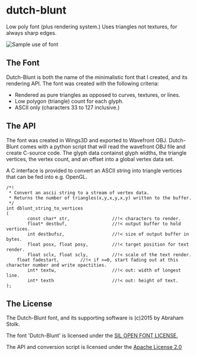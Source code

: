 # dutch-blunt
Low poly font (plus rendering system.)
Uses triangles not textures, for always sharp edges.

![Sample use of font](sample/textsample700.png "Sample use of font")

## The Font
Dutch-Blunt is both the name of the minimalistic font that I created, and its rendering API.
The font was created with the following criteria:

* Rendered as pure triangles as opposed to curves, textures, or lines.
* Low polygon (triangle) count for each glyph.
* ASCII only (characters 33 to 127 inclusive.)

## The API
The font was created in Wings3D and exported to Wavefront OBJ.
Dutch-Blunt comes with a python script that will read the wavefront OBJ file and create C-source code.
The glyph data containst glyph widths, the triangle vertices, the vertex count, and an offset into a global vertex data set.

A C interface is provided to convert an ASCII string into triangle vertices that can be fed into e.g. OpenGL.

	/*!
	 * Convert an ascii string to a stream of vertex data.
	 * Returns the number of triangles(x,y,x,y,x,y) written to the buffer.
	 */
	int dblunt_string_to_vertices
	(
	        const char* str,                //!< characters to render.
	        float* destbuf,                 //!< output buffer to hold vertices.
	        int destbufsz,                  //!< size of output buffer in bytes.
	        float posx, float posy,         //!< target position for text render.
	        float sclx, float scly,         //!< scale of the text render.
		float fadestart,		//!< if >=0, start fading out at this character number and write opactities.
	        int* textw,                     //!< out: width of longest line.
	        int* texth                      //!< out: height of text.
	);


## The License
The Dutch-Blunt font, and its supporting software is (c)2015 by Abraham Stolk.

The font 'Dutch-Blunt' is licensed under the 
[SIL OPEN FONT LICENSE.](http://opensource.org/licenses/OFL-1.1)

The API and conversion script is licensed under the 
[Apache License 2.0](http://opensource.org/licenses/Apache-2.0)

